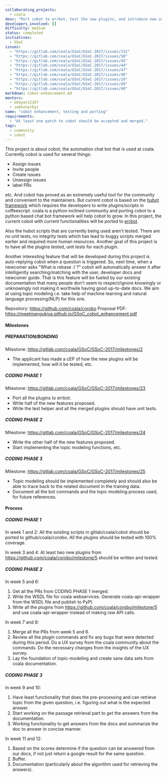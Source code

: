 ```yaml
---
collaborating_projects:
  - coala
desc: "Port cobot to errbot, test the new plugins, and introduce new useful features"
developers_involved: []
difficulty: medium
status: completed
initiatives:
  - GSoC
issues:
  - "https://gitlab.com/coala/GSoC/GSoC-2017/issues/152"
  - "https://gitlab.com/coala/GSoC/GSoC-2017/issues/50"
  - "https://gitlab.com/coala/GSoC/GSoC-2017/issues/45"
  - "https://gitlab.com/coala/GSoC/GSoC-2017/issues/44"
  - "https://gitlab.com/coala/GSoC/GSoC-2017/issues/47"
  - "https://gitlab.com/coala/GSoC/GSoC-2017/issues/46"
  - "https://gitlab.com/coala/GSoC/GSoC-2017/issues/20"
  - "https://gitlab.com/coala/GSoC/GSoC-2017/issues/49"
  - "https://gitlab.com/coala/GSoC/GSoC-2017/issues/48"
markdown: cobot-enhancement.md
mentors:
  - Udayan12167
  - sadovnychyi
name: "cobot enhancement, testing and porting"
requirements:
  - "At least one patch to cobot should be accepted and merged."
tags:
  - community
  - cobot
---
```

This project is about cobot, the automation chat bot that is used at coala.
Currently cobot is used for several things:

- Assign issues
- Invite people
- Create issues
- Unassign issues
- label PRs

etc. And cobot has proved as an extremely useful tool for the community and
convenient to the maintainers. But current cobot is based on the [hubot
framework](https://hubot.github.com) which requires the developers to write
plugins/scripts in coffeescript. coala is a python inclined community and
porting cobot to a python based chat bot framework will help cobot to grow. In
this project, the current cobot with current functionalities will be ported to
[errbot](http://errbot.io).

Also the hubot scripts that are currently being used aren't tested. There are no
unit tests, no integrity tests which has lead to buggy scripts merged earlier
and required more human resources. Another goal of this project is to have all
the plugins tested, unit tests for each plugin.

Another interesting feature that will be developed during this project is
auto-replying cobot when a question is triggered. So, next time, when a newcomer
asks "What is rebase :/ ?" cobot will automatically answer it after
intelligently searching/matching with the user, developer docs and newcomer
guide. That is this feature will be fueled by our existing documentation that
many people don't seem to respect/ignore knowingly or unknowingly not making it
worthwile having good up-to-date docs. We aim at using topic modeling i.e. take
help of machine learning and natural language processing(NLP) for this one.

Repository: https://github.com/coala/corobo
Proposal PDF: https://meetmangukiya.github.io/GSoC_cobot_enhancement.pdf

#### Milestones

##### PREPARATION/BONDING

Milestone: https://gitlab.com/coala/GSoC/GSoC-2017/milestones/2

* The applicant has made a cEP of how the new plugins will be implemented, how
  will it be tested, etc.


##### CODING PHASE 1

Milestone: https://gitlab.com/coala/GSoC/GSoC-2017/milestones/23

* Port all the plugins to errbot.
* Write half of the new features proposed.
* Write the test helper and all the merged plugins should have unit tests.

##### CODING PHASE 2

Milestone: https://gitlab.com/coala/GSoC/GSoC-2017/milestones/24

* Write the other half of the new features proposed.
* Start implementing the topic modeling functions, etc.

##### CODING PHASE 3

Milestone: https://gitlab.com/coala/GSoC/GSoC-2017/milestones/25

* Topic modeling should be implemented completely and should also be able to
  trace back to the related document in the training data.
* Document all the bot commands and the topic modeling process used, for future
  references.

#### Process

##### CODING PHASE 1

In week 1 and 2: All the existing scripts in gitlab/coala/cobot should be
ported to github/coala/corobo. All the plugins should be tested with 100%
coverage.

In week 3 and 4: At least two new plugins from
https://github.com/coala/corobo/milestone/5 should be written and tested.

##### CODING PHASE 2

In week 5 and 6:

1. Get all the PRs from CODING PHASE 1 merged.
2. Write the WSDL file for coala webservices. Generate coala-api-wrapper from
   the WSDL file and publish to PyPI.
3. Write all the plugins from https://github.com/coala/corobo/milestone/5 and
   use coala-api-wrapper instead of making raw API calls.

In week 7 and 8:

1. Merge all the PRs from week 5 and 6.
2. Review all the plugin commands and fix any bugs that were detected during
   this period. Do a UX survey from the coala community about the commands.
   Do the necessary changes from the insights of the UX survey.
3. Lay the foundation of topic-modeling and create sane data sets from coala
   documentation.

##### CODING PHASE 3

In week 9 and 10:

1. Have least functionality that does the pre-processing and can retrieve topic
   from the given question, i.e. figuring out what is the expected answer.
2. Start working on the passage retrieval part to _get_ the answers from the
   documentation.
3. Working functionality to get answers from the docs and summarize the doc to
   answer in concise manner.

In week 11 and 12:

1. Based on the scores determine if the question can be answered from our docs,
   if not just return a google result for the same question.
2. Buffer.
3. Documentation (particularly about the algorithm used for retrieving the
   answers).
